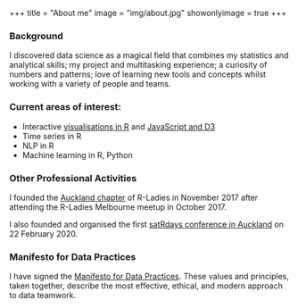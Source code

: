 +++
title = "About me"
image = "img/about.jpg"
showonlyimage = true
+++

### Background

I discovered data science as a magical field that combines my statistics and analytical skills; my project and multitasking experience; a curiosity of numbers and patterns; love of learning new tools and concepts whilst working with a variety of people and teams.

### Current areas of interest:

+ Interactive [visualisations in R](http://www.validly.co/) and [JavaScript and D3](https://observablehq.com/@kimnewzealand/)
+ Time series in R  
+ NLP in R  
+ Machine learning in R, Python

### Other Professional Activities

I founded the [Auckland chapter](https://www.meetup.com/rladies-auckland/) of R-Ladies in November 2017 after attending the R-Ladies Melbourne meetup in October 2017.

I also founded and organised the first [satRdays conference in Auckland](https://auckland2020.satrdays.org/) on 22 February 2020.

### Manifesto for Data Practices

I have signed the [Manifesto for Data Practices](https://datapractices.org/manifesto/). These values and principles, taken together, describe the most effective, ethical, and modern approach to data teamwork.
